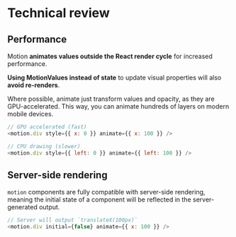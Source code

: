 # Technical review

## Performance

Motion **animates values outside the React render cycle** for increased performance.

**Using MotionValues instead of state** to update visual properties will also **avoid re-renders**.

Where possible, animate just transform values and opacity, as they are GPU-accelerated. This way, you can animate hundreds of layers on modern mobile devices.

```javascript
// GPU accelerated (fast)
<motion.div style={{ x: 0 }} animate={{ x: 100 }} />

// CPU drawing (slower)
<motion.div style={{ left: 0 }} animate={{ left: 100 }} />
```

## Server-side rendering
`motion` components are fully compatible with server-side rendering, meaning the initial state of a component will be reflected in the server-generated output.

```javascript
// Server will output `translateX(100px)`
<motion.div initial={false} animate={{ x: 100 }} />
```
